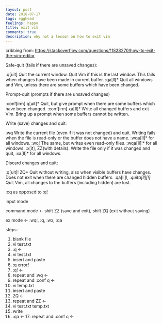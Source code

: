 ```yaml
---
layout: post
date: 2018-07-17
tags: egghead
feelings: happy
title: exit vim
comments: true
description: why not a lesson on how to exit vim
---
```


cribbing from: https://stackoverflow.com/questions/11828270/how-to-exit-the-vim-editor

Safe-quit (fails if there are unsaved changes):

:q[uit] Quit the current window. Quit Vim if this is the last window. This fails when changes have been made in current buffer.
:qa[ll]* Quit all windows and Vim, unless there are some buffers which have been changed.

Prompt-quit (prompts if there are unsaved changes)

:conf[irm] q[uit]* Quit, but give prompt when there are some buffers which have been changed.
:conf[irm] xa[ll]* Write all changed buffers and exit Vim. Bring up a prompt when some buffers cannot be written.

Write (save) changes and quit:

:wq Write the current file (even if it was not changed) and quit. Writing fails when the file is read-only or the buffer does not have a name. :wqa[ll]* for all windows.
:wq! The same, but writes even read-only files. :wqa[ll]!* for all windows.
:x[it], ZZ(with details). Write the file only if it was changed and quit, :xa[ll]* for all windows.

Discard changes and quit:

:q[uit]! ZQ* Quit without writing, also when visible buffers have changes. Does not exit when there are changed hidden buffers.
:qa[ll]!*, :quita[ll][!]* Quit Vim, all changes to the buffers (including hidden) are lost.

:cq as opposed to :q!


input mode

command mode <- shift ZZ (save and exit), shift ZQ (exit without saving)

ex mode <- :wq!, :q, :wx, :qa

steps:

1. blank file
2. vi test.txt
3. :q <-
4. vi test.txt
5. insert and paste
7. :q error!
8. :q! <-
9. repeat and :wq <-
10. repeat and :conf q <-
10. vi temp.txt
11. insert and paste
12. ZQ <-
13. repeat and ZZ <-
14. vi test.txt temp.txt
15. write
16. :qa <-
17: repeat and :conf q <-
